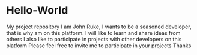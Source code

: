 # Hello-World
My project repository
I am John Ruke, I wants to be a seasoned developer, that is why am on this platform.
I will like to learn and share ideas from others
I also like to participate in projects with other developers on this platform
Please feel free to invite me to participate in your projects
Thanks
